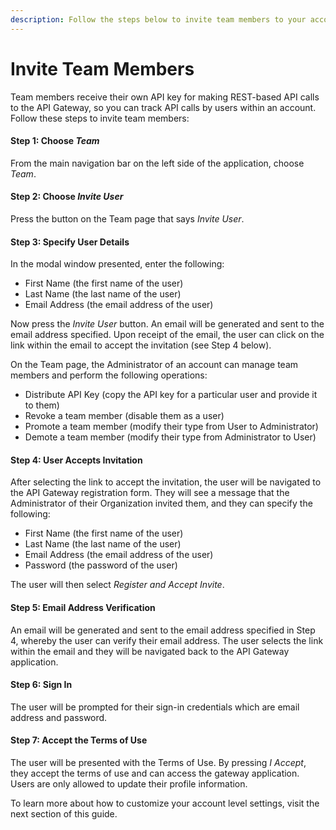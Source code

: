 ```yaml
---
description: Follow the steps below to invite team members to your account.
---
```


# Invite Team Members

Team members receive their own API key for making REST-based API calls to the API Gateway, so you can track API calls by users within an account.  Follow these steps to invite team members:

#### Step 1:  Choose _Team_

From the main navigation bar on the left side of the application, choose _Team_.

#### Step 2:  Choose _Invite User_

Press the button on the Team page that says _Invite User_.

#### Step 3:  Specify User Details

In the modal window presented, enter the following:

* First Name (the first name of the user)
* Last Name (the last name of the user)
* Email Address (the email address of the user)

Now press the _Invite User_ button.  An email will be generated and sent to the email address specified.  Upon receipt of the email, the user can click on the link within the email to accept the invitation (see Step 4 below). &#x20;

On the Team page, the Administrator of an account can manage team members and perform the following operations:

* Distribute API Key (copy the API key for a particular user and provide it to them)
* Revoke a team member (disable them as a user)
* Promote a team member (modify their type from User to Administrator)
* Demote a team member (modify their type from Administrator to User)&#x20;

#### Step 4: User Accepts Invitation

After selecting the link to accept the invitation, the user will be navigated to the API Gateway registration form.  They will see a message that the Administrator of their Organization invited them, and they can specify the following:

* First Name (the first name of the user)
* Last Name (the last name of the user)
* Email Address (the email address of the user)
* Password (the password of the user)

The user will then select _Register and Accept Invite_.

#### Step 5:  Email Address Verification

An email will be generated and sent to the email address specified in Step 4, whereby the user can verify their email address.  The user selects the link within the email and they will be navigated back to the API Gateway application.

#### Step 6:  Sign In

The user will be prompted for their sign-in credentials which are email address and password.

#### Step 7:  Accept the Terms of Use

The user will be presented with the Terms of Use.  By pressing _I Accept_, they accept the terms of use and can access the gateway application.  Users are only allowed to update their profile information. &#x20;

To learn more about how to customize your account level settings, visit the next section of this guide.
